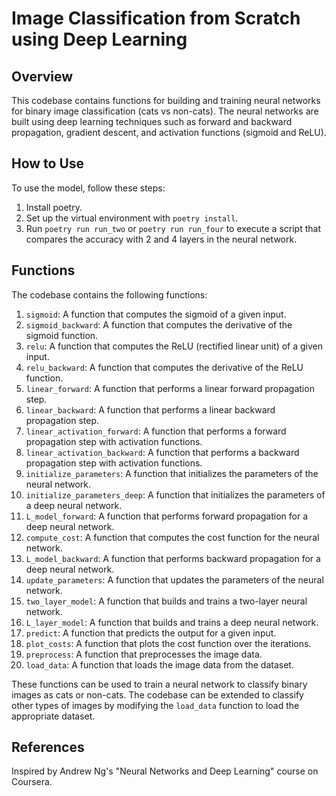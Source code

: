 # Image Classification from Scratch using Deep Learning

## Overview

This codebase contains functions for building and training neural networks for binary image classification (cats vs non-cats). The neural networks are built using deep learning techniques such as forward and backward propagation, gradient descent, and activation functions (sigmoid and ReLU). 

## How to Use

To use the model, follow these steps:

1. Install poetry.
2. Set up the virtual environment with `poetry install`.
3. Run `poetry run run_two` or `poetry run run_four` to execute a script that compares the accuracy with 2 and 4 layers in the neural network.

## Functions

The codebase contains the following functions:

1. `sigmoid`: A function that computes the sigmoid of a given input.
2. `sigmoid_backward`: A function that computes the derivative of the sigmoid function.
3. `relu`: A function that computes the ReLU (rectified linear unit) of a given input.
4. `relu_backward`: A function that computes the derivative of the ReLU function.
5. `linear_forward`: A function that performs a linear forward propagation step.
6. `linear_backward`: A function that performs a linear backward propagation step.
7. `linear_activation_forward`: A function that performs a forward propagation step with activation functions.
8. `linear_activation_backward`: A function that performs a backward propagation step with activation functions.
9. `initialize_parameters`: A function that initializes the parameters of the neural network.
10. `initialize_parameters_deep`: A function that initializes the parameters of a deep neural network.
11. `L_model_forward`: A function that performs forward propagation for a deep neural network.
12. `compute_cost`: A function that computes the cost function for the neural network.
13. `L_model_backward`: A function that performs backward propagation for a deep neural network.
14. `update_parameters`: A function that updates the parameters of the neural network.
15. `two_layer_model`: A function that builds and trains a two-layer neural network.
16. `L_layer_model`: A function that builds and trains a deep neural network.
17. `predict`: A function that predicts the output for a given input.
18. `plot_costs`: A function that plots the cost function over the iterations.
19. `preprocess`: A function that preprocesses the image data.
20. `load_data`: A function that loads the image data from the dataset.

These functions can be used to train a neural network to classify binary images as cats or non-cats. The codebase can be extended to classify other types of images by modifying the `load_data` function to load the appropriate dataset.

## References

Inspired by Andrew Ng's "Neural Networks and Deep Learning" course on Coursera.




